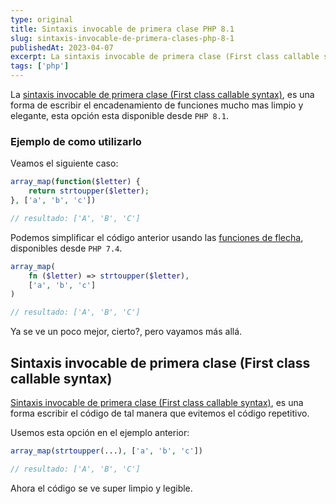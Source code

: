 ```yaml
---
type: original
title: Sintaxis invocable de primera clase PHP 8.1
slug: sintaxis-invocable-de-primera-clases-php-8-1
publishedAt: 2023-04-07
excerpt: La sintaxis invocable de primera clase (First class callable syntax), es una forma de escribir el encadenamiento de funciones mucho mas limpio y elegante
tags: ['php']
---
```


La <a href="https://www.php.net/manual/en/functions.first_class_callable_syntax.php" target="_blank">sintaxis invocable de primera clase (First class callable syntax)</a>, es una forma de escribir el encadenamiento de funciones mucho mas limpio y elegante, esta opción esta disponible desde `PHP 8.1`.

### Ejemplo de como utilizarlo

Veamos el siguiente caso:

```php
array_map(function($letter) {
    return strtoupper($letter);
}, ['a', 'b', 'c'])

// resultado: ['A', 'B', 'C']
```

Podemos simplificar el código anterior usando las <a href="https://www.php.net/manual/es/functions.arrow.php" target="_blank">funciones de flecha</a>, disponibles desde `PHP 7.4`.

```php
array_map(
    fn ($letter) => strtoupper($letter),
    ['a', 'b', 'c']
)

// resultado: ['A', 'B', 'C']
```

Ya se ve un poco mejor, cierto?, pero vayamos más allá.

## Sintaxis invocable de primera clase (First class callable syntax)

<a href="https://www.php.net/manual/en/functions.first_class_callable_syntax.php" target="_blank">Sintaxis invocable de primera clase (First class callable syntax)</a>, es una forma escribir el código de tal manera que evitemos el código repetitivo.

Usemos esta opción en el ejemplo anterior:

```php
array_map(strtoupper(...), ['a', 'b', 'c'])

// resultado: ['A', 'B', 'C']
```

Ahora el código se ve super limpio y legible.